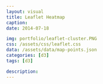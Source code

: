 ```yaml
---
layout: visual
title: Leaflet Heatmap
caption:
date: 2014-07-18

img: portfolio/leaflet-cluster.PNG
css: /assets/css/leaflet.css
data: /assets/data/map-points.json
categories: [d3]
tags: [d3]

description: 
---
```


<link rel="stylesheet" href="https://unpkg.com/leaflet@1.3.4/dist/leaflet.css"/>
<script src="https://unpkg.com/leaflet@1.3.4/dist/leaflet.js" integrity="sha512-nMMmRyTVoLYqjP9hrbed9S+FzjZHW5gY1TWCHA5ckwXZBadntCNs8kEqAWdrb9O7rxbCaA4lKTIWjDXZxflOcA==" crossorigin=""></script>
<script src="https://leaflet.github.io/Leaflet.heat/dist/leaflet-heat.js"></script>
<script src="https://d3js.org/d3.v4.min.js"></script>
<script src="https://cdnjs.cloudflare.com/ajax/libs/jquery/3.3.1/jquery.min.js"></script>

 
<script>
	var margin = {top: 0, right: 0, bottom: 0, left: 0},
		width = window.innerWidth - margin.left - margin.right,
		height = window.innerHeight - margin.top - margin.bottom,
		locations = [],
		top_layer = d3.select("#visual").append("div")
			.attr("id", "map")
			.style("position", "relative")
			.style("width", width + "px")
			.style("height", height + "px");
			
	// initialize the map
	var map = L.map('map', { zoomControl: false }).setView([-41.2858, 174.7868], 10),
		map_url = 'https://cartodb-basemaps-{s}.global.ssl.fastly.net/light_all/{z}/{x}/{y}.png',
		mapLink = '<a href="http://openstreetmap.org">OpenStreetMap</a>';

	new L.Control.Zoom({ position: 'bottomleft' }).addTo(map);	
	L.tileLayer( map_url, {
		attribution: '&copy; ' + mapLink + ' Contributors',
		maxZoom: 18,
	}).addTo(map);
	
	$(function() {
		d3.json("{{ page.data }}", function(data){
			data.objects.forEach(function(d) { 
				var location = [ d.circle.coordinates[0], d.circle.coordinates[1] ]; 
				location.push(1);
				locations.push(location);
			});

			createMap(locations);
		});
	});
	function createMap(data) {
		var heat = L.heatLayer(data,{
			radius: 50,
			blur: 100, 
			maxZoom: 15,
		}).addTo(map);
	}
</script>